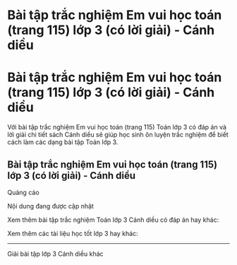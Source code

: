 # Bài tập trắc nghiệm Em vui học toán (trang 115) lớp 3 (có lời giải) - Cánh diều

#  Bài tập trắc nghiệm Em vui học toán (trang 115) lớp 3 (có lời giải) - Cánh diều

Với bài tập trắc nghiệm Em vui học toán (trang 115) Toán lớp 3 có đáp án và lời giải chi tiết sách Cánh diều sẽ giúp học sinh ôn luyện trắc nghiệm để biết cách làm các dạng bài tập Toán lớp 3.

##  Bài tập trắc nghiệm Em vui học toán (trang 115) lớp 3 (có lời giải) - Cánh diều

Quảng cáo

Nội dung đang được cập nhật

Xem thêm bài tập trắc nghiệm Toán lớp 3 Cánh diều có đáp án hay khác:

Xem thêm các tài liệu học tốt lớp 3 hay khác:

* * *

Giải bài tập lớp 3 Cánh diều khác

